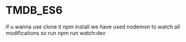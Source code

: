 # TMDB_ES6
if u wanna use clone it
npm install
we have used nodemon to watch all modifications
so run npm run watch:dev
